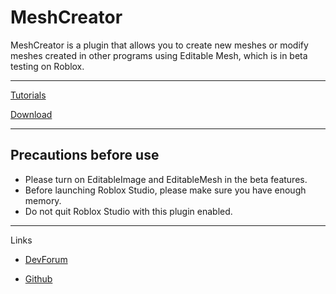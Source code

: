 # MeshCreator
MeshCreator is a plugin that allows you to create new meshes or modify meshes created in other programs using Editable Mesh, which is in beta testing on Roblox.

---
[Tutorials](tutorials/index.md)

[Download](https://create.roblox.com/marketplace/asset/15946275922/MeshCreator)

---
## Precautions before use
- Please turn on EditableImage and EditableMesh in the beta features.
- Before launching Roblox Studio, please make sure you have enough memory.
- Do not quit Roblox Studio with this plugin enabled.

---
Links

- [DevForum](https://devforum.roblox.com/t/meshcreator-edit-meshes-easily-with-free-plugin/2788604)

- [Github](https://github.com/Name-hw/MeshCreator)